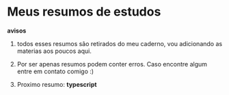 

# Meus resumos de estudos

__avisos__

1. todos esses resumos são retirados do meu caderno, vou adicionando as materias aos poucos aqui.

2. Por ser apenas resumos podem conter erros. Caso encontre algum entre em contato comigo :)

3. Proximo resumo: __typescript__

